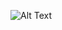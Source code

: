 ![Alt Text](https://64.media.tumblr.com/6099cdf6e7e9d32f99577f57de77f820/9e27777091a2b554-92/s1280x1920/d163ac368d07b228cedd82ecbf0d8dcf6a840326.gifv)
